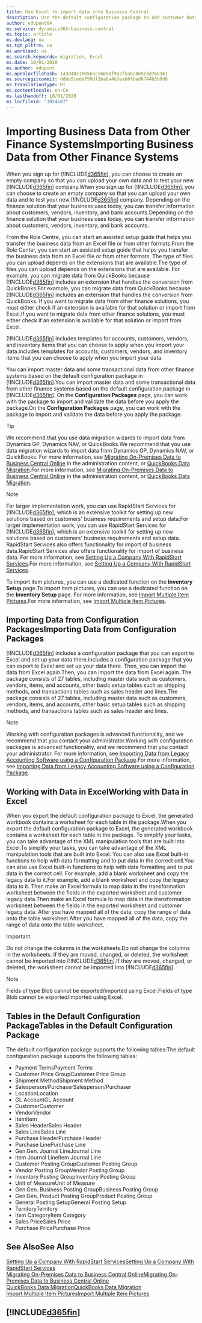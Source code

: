 ```yaml
---
title: Use Excel to import data into Business Central
description: Use the default configuration package to add customer data in Excel and import the data back into Business Central.
author: edupont04
ms.service: dynamics365-business-central
ms.topic: article
ms.devlang: na
ms.tgt_pltfrm: na
ms.workload: na
ms.search.keywords: migration, Excel
ms.date: 10/01/2020
ms.author: edupont
ms.openlocfilehash: 143d40c1005b3ce6b54f9a2f5abc865b3d76b361
ms.sourcegitcommit: ddbb5cede750df1baba4b3eab8fbed6744b5b9d6
ms.translationtype: HT
ms.contentlocale: en-CA
ms.lasthandoff: 10/01/2020
ms.locfileid: "3924687"
---
```

# <a name="importing-business-data-from-other-finance-systems"></a><span data-ttu-id="3bb2f-103">Importing Business Data from Other Finance Systems</span><span class="sxs-lookup"><span data-stu-id="3bb2f-103">Importing Business Data from Other Finance Systems</span></span>

<span data-ttu-id="3bb2f-104">When you sign up for [!INCLUDE[d365fin](includes/d365fin_md.md)], you can choose to create an empty company so that you can upload your own data and to test your new [!INCLUDE[d365fin](includes/d365fin_md.md)] company.</span><span class="sxs-lookup"><span data-stu-id="3bb2f-104">When you sign up for [!INCLUDE[d365fin](includes/d365fin_md.md)], you can choose to create an empty company so that you can upload your own data and to test your new [!INCLUDE[d365fin](includes/d365fin_md.md)] company.</span></span> <span data-ttu-id="3bb2f-105">Depending on the finance solution that your business uses today, you can transfer information about customers, vendors, inventory, and bank accounts.</span><span class="sxs-lookup"><span data-stu-id="3bb2f-105">Depending on the finance solution that your business uses today, you can transfer information about customers, vendors, inventory, and bank accounts.</span></span>  

<span data-ttu-id="3bb2f-106">From the Role Centre, you can start an assisted setup guide that helps you transfer the business data from an Excel file or from other formats.</span><span class="sxs-lookup"><span data-stu-id="3bb2f-106">From the Role Center, you can start an assisted setup guide that helps you transfer the business data from an Excel file or from other formats.</span></span> <span data-ttu-id="3bb2f-107">The type of files you can upload depends on the extensions that are available.</span><span class="sxs-lookup"><span data-stu-id="3bb2f-107">The type of files you can upload depends on the extensions that are available.</span></span> <span data-ttu-id="3bb2f-108">For example, you can migrate data from QuickBooks because [!INCLUDE[d365fin](includes/d365fin_md.md)] includes an extension that handles the conversion from QuickBooks.</span><span class="sxs-lookup"><span data-stu-id="3bb2f-108">For example, you can migrate data from QuickBooks because [!INCLUDE[d365fin](includes/d365fin_md.md)] includes an extension that handles the conversion from QuickBooks.</span></span> <span data-ttu-id="3bb2f-109">If you want to migrate data from other finance solutions, you must either check if an extension is available for that solution or import from Excel.</span><span class="sxs-lookup"><span data-stu-id="3bb2f-109">If you want to migrate data from other finance solutions, you must either check if an extension is available for that solution or import from Excel.</span></span>  

[!INCLUDE[d365fin](includes/d365fin_md.md)] <span data-ttu-id="3bb2f-110">includes templates for accounts, customers, vendors, and inventory items that you can choose to apply when you import your data.</span><span class="sxs-lookup"><span data-stu-id="3bb2f-110">includes templates for accounts, customers, vendors, and inventory items that you can choose to apply when you import your data.</span></span>

<span data-ttu-id="3bb2f-111">You can import master data and some transactional data from other finance systems based on the default configuration package in [!INCLUDE[d365fin](includes/d365fin_md.md)].</span><span class="sxs-lookup"><span data-stu-id="3bb2f-111">You can import master data and some transactional data from other finance systems based on the default configuration package in [!INCLUDE[d365fin](includes/d365fin_md.md)].</span></span> <span data-ttu-id="3bb2f-112">On the **Configuration Packages** page, you can work with the package to import and validate the data before you apply the package.</span><span class="sxs-lookup"><span data-stu-id="3bb2f-112">On the **Configuration Packages** page, you can work with the package to import and validate the data before you apply the package.</span></span>  

> [!TIP]  
> <span data-ttu-id="3bb2f-113">We recommend that you use data migration wizards to import data from Dynamics GP, Dynamics NAV, or QuickBooks.</span><span class="sxs-lookup"><span data-stu-id="3bb2f-113">We recommend that you use data migration wizards to import data from Dynamics GP, Dynamics NAV, or QuickBooks.</span></span> <span data-ttu-id="3bb2f-114">For more information, see [Migrating On-Premises Data to Business Central Online](/dynamics365/business-central/dev-itpro/administration/migrate-data) in the administration content, or [QuickBooks Data Migration](ui-extensions-quickbooks-data-migration.md).</span><span class="sxs-lookup"><span data-stu-id="3bb2f-114">For more information, see [Migrating On-Premises Data to Business Central Online](/dynamics365/business-central/dev-itpro/administration/migrate-data) in the administration content, or [QuickBooks Data Migration](ui-extensions-quickbooks-data-migration.md).</span></span>

> [!NOTE]  
> <span data-ttu-id="3bb2f-115">For larger implementation work, you can use RapidStart Services for [!INCLUDE[d365fin](includes/d365fin_md.md)], which is an extensive toolkit for setting up new solutions based on customers' business requirements and setup data.</span><span class="sxs-lookup"><span data-stu-id="3bb2f-115">For larger implementation work, you can use RapidStart Services for [!INCLUDE[d365fin](includes/d365fin_md.md)], which is an extensive toolkit for setting up new solutions based on customers' business requirements and setup data.</span></span> <span data-ttu-id="3bb2f-116">RapidStart Services also offers functionality for import of business data.</span><span class="sxs-lookup"><span data-stu-id="3bb2f-116">RapidStart Services also offers functionality for import of business data.</span></span> <span data-ttu-id="3bb2f-117">For more information, see [Setting Up a Company With RapidStart Services](admin-set-up-a-company-with-rapidstart.md).</span><span class="sxs-lookup"><span data-stu-id="3bb2f-117">For more information, see [Setting Up a Company With RapidStart Services](admin-set-up-a-company-with-rapidstart.md).</span></span>

<span data-ttu-id="3bb2f-118">To import item pictures, you can use a dedicated function on the **Inventory Setup** page.</span><span class="sxs-lookup"><span data-stu-id="3bb2f-118">To import item pictures, you can use a dedicated function on the **Inventory Setup** page.</span></span> <span data-ttu-id="3bb2f-119">For more information, see [Import Multiple Item Pictures](inventory-how-import-item-pictures.md).</span><span class="sxs-lookup"><span data-stu-id="3bb2f-119">For more information, see [Import Multiple Item Pictures](inventory-how-import-item-pictures.md).</span></span>

## <a name="importing-data-from-configuration-packages"></a><span data-ttu-id="3bb2f-120">Importing Data from Configuration Packages</span><span class="sxs-lookup"><span data-stu-id="3bb2f-120">Importing Data from Configuration Packages</span></span>
[!INCLUDE[d365fin](includes/d365fin_md.md)] <span data-ttu-id="3bb2f-121">includes a configuration package that you can export to Excel and set up your data there.</span><span class="sxs-lookup"><span data-stu-id="3bb2f-121">includes a configuration package that you can export to Excel and set up your data there.</span></span> <span data-ttu-id="3bb2f-122">Then, you can import the data from Excel again.</span><span class="sxs-lookup"><span data-stu-id="3bb2f-122">Then, you can import the data from Excel again.</span></span> <span data-ttu-id="3bb2f-123">The package consists of 27 tables, including master data such as customers, vendors, items, and accounts, other basic setup tables such as shipping methods, and transactions tables such as sales header and lines.</span><span class="sxs-lookup"><span data-stu-id="3bb2f-123">The package consists of 27 tables, including master data such as customers, vendors, items, and accounts, other basic setup tables such as shipping methods, and transactions tables such as sales header and lines.</span></span>  

> [!NOTE]  
>   <span data-ttu-id="3bb2f-124">Working with configuration packages is advanced functionality, and we recommend that you contact your administrator.</span><span class="sxs-lookup"><span data-stu-id="3bb2f-124">Working with configuration packages is advanced functionality, and we recommend that you contact your administrator.</span></span> <span data-ttu-id="3bb2f-125">For more information, see [Importing Data from Legacy Accounting Software using a Configuration Package](across-import-data-configuration-packages.md).</span><span class="sxs-lookup"><span data-stu-id="3bb2f-125">For more information, see [Importing Data from Legacy Accounting Software using a Configuration Package](across-import-data-configuration-packages.md).</span></span>

## <a name="working-with-data-in-excel"></a><span data-ttu-id="3bb2f-126">Working with Data in Excel</span><span class="sxs-lookup"><span data-stu-id="3bb2f-126">Working with Data in Excel</span></span>
<span data-ttu-id="3bb2f-127">When you export the default configuration package to Excel, the generated workbook contains a worksheet for each table in the package.</span><span class="sxs-lookup"><span data-stu-id="3bb2f-127">When you export the default configuration package to Excel, the generated workbook contains a worksheet for each table in the package.</span></span> <span data-ttu-id="3bb2f-128">To simplify your tasks, you can take advantage of the XML manipulation tools that are built into Excel.</span><span class="sxs-lookup"><span data-stu-id="3bb2f-128">To simplify your tasks, you can take advantage of the XML manipulation tools that are built into Excel.</span></span> <span data-ttu-id="3bb2f-129">You can also use Excel built-in functions to help with data formatting and to put data in the correct cell.</span><span class="sxs-lookup"><span data-stu-id="3bb2f-129">You can also use Excel built-in functions to help with data formatting and to put data in the correct cell.</span></span> <span data-ttu-id="3bb2f-130">For example, add a blank worksheet and copy the legacy data to it.</span><span class="sxs-lookup"><span data-stu-id="3bb2f-130">For example, add a blank worksheet and copy the legacy data to it.</span></span> <span data-ttu-id="3bb2f-131">Then make an Excel formula to map data in the transformation worksheet between the fields in the exported worksheet and customer legacy data.</span><span class="sxs-lookup"><span data-stu-id="3bb2f-131">Then make an Excel formula to map data in the transformation worksheet between the fields in the exported worksheet and customer legacy data.</span></span> <span data-ttu-id="3bb2f-132">After you have mapped all of the data, copy the range of data onto the table worksheet.</span><span class="sxs-lookup"><span data-stu-id="3bb2f-132">After you have mapped all of the data, copy the range of data onto the table worksheet.</span></span>  

> [!IMPORTANT]  
>  <span data-ttu-id="3bb2f-133">Do not change the columns in the worksheets.</span><span class="sxs-lookup"><span data-stu-id="3bb2f-133">Do not change the columns in the worksheets.</span></span> <span data-ttu-id="3bb2f-134">If they are moved, changed, or deleted, the worksheet cannot be imported into [!INCLUDE[d365fin](includes/d365fin_md.md)].</span><span class="sxs-lookup"><span data-stu-id="3bb2f-134">If they are moved, changed, or deleted, the worksheet cannot be imported into [!INCLUDE[d365fin](includes/d365fin_md.md)].</span></span>

> [!NOTE]
> <span data-ttu-id="3bb2f-135">Fields of type Blob cannot be exported/imported using Excel.</span><span class="sxs-lookup"><span data-stu-id="3bb2f-135">Fields of type Blob cannot be exported/imported using Excel.</span></span>

## <a name="tables-in-the-default-configuration-package"></a><span data-ttu-id="3bb2f-136">Tables in the Default Configuration Package</span><span class="sxs-lookup"><span data-stu-id="3bb2f-136">Tables in the Default Configuration Package</span></span>
<span data-ttu-id="3bb2f-137">The default configuration package supports the following tables:</span><span class="sxs-lookup"><span data-stu-id="3bb2f-137">The default configuration package supports the following tables:</span></span>

-   <span data-ttu-id="3bb2f-138">Payment Terms</span><span class="sxs-lookup"><span data-stu-id="3bb2f-138">Payment Terms</span></span>
-   <span data-ttu-id="3bb2f-139">Customer Price Group</span><span class="sxs-lookup"><span data-stu-id="3bb2f-139">Customer Price Group</span></span>
-   <span data-ttu-id="3bb2f-140">Shipment Method</span><span class="sxs-lookup"><span data-stu-id="3bb2f-140">Shipment Method</span></span>
-   <span data-ttu-id="3bb2f-141">Salesperson/Purchaser</span><span class="sxs-lookup"><span data-stu-id="3bb2f-141">Salesperson/Purchaser</span></span>
-   <span data-ttu-id="3bb2f-142">Location</span><span class="sxs-lookup"><span data-stu-id="3bb2f-142">Location</span></span>
-   <span data-ttu-id="3bb2f-143">GL Account</span><span class="sxs-lookup"><span data-stu-id="3bb2f-143">GL Account</span></span>
-   <span data-ttu-id="3bb2f-144">Customer</span><span class="sxs-lookup"><span data-stu-id="3bb2f-144">Customer</span></span>
-   <span data-ttu-id="3bb2f-145">Vendor</span><span class="sxs-lookup"><span data-stu-id="3bb2f-145">Vendor</span></span>
-   <span data-ttu-id="3bb2f-146">Item</span><span class="sxs-lookup"><span data-stu-id="3bb2f-146">Item</span></span>
-   <span data-ttu-id="3bb2f-147">Sales Header</span><span class="sxs-lookup"><span data-stu-id="3bb2f-147">Sales Header</span></span>
-   <span data-ttu-id="3bb2f-148">Sales Line</span><span class="sxs-lookup"><span data-stu-id="3bb2f-148">Sales Line</span></span>
-   <span data-ttu-id="3bb2f-149">Purchase Header</span><span class="sxs-lookup"><span data-stu-id="3bb2f-149">Purchase Header</span></span>
-   <span data-ttu-id="3bb2f-150">Purchase Line</span><span class="sxs-lookup"><span data-stu-id="3bb2f-150">Purchase Line</span></span>
-   <span data-ttu-id="3bb2f-151">Gen.</span><span class="sxs-lookup"><span data-stu-id="3bb2f-151">Gen.</span></span> <span data-ttu-id="3bb2f-152">Journal Line</span><span class="sxs-lookup"><span data-stu-id="3bb2f-152">Journal Line</span></span>
-   <span data-ttu-id="3bb2f-153">Item Journal Line</span><span class="sxs-lookup"><span data-stu-id="3bb2f-153">Item Journal Line</span></span>
-   <span data-ttu-id="3bb2f-154">Customer Posting Group</span><span class="sxs-lookup"><span data-stu-id="3bb2f-154">Customer Posting Group</span></span>
-   <span data-ttu-id="3bb2f-155">Vendor Posting Group</span><span class="sxs-lookup"><span data-stu-id="3bb2f-155">Vendor Posting Group</span></span>
-   <span data-ttu-id="3bb2f-156">Inventory Posting Group</span><span class="sxs-lookup"><span data-stu-id="3bb2f-156">Inventory Posting Group</span></span>
-   <span data-ttu-id="3bb2f-157">Unit of Measure</span><span class="sxs-lookup"><span data-stu-id="3bb2f-157">Unit of Measure</span></span>
-   <span data-ttu-id="3bb2f-158">Gen.</span><span class="sxs-lookup"><span data-stu-id="3bb2f-158">Gen.</span></span> <span data-ttu-id="3bb2f-159">Business Posting Group</span><span class="sxs-lookup"><span data-stu-id="3bb2f-159">Business Posting Group</span></span>
-   <span data-ttu-id="3bb2f-160">Gen.</span><span class="sxs-lookup"><span data-stu-id="3bb2f-160">Gen.</span></span> <span data-ttu-id="3bb2f-161">Product Posting Group</span><span class="sxs-lookup"><span data-stu-id="3bb2f-161">Product Posting Group</span></span>
-   <span data-ttu-id="3bb2f-162">General Posting Setup</span><span class="sxs-lookup"><span data-stu-id="3bb2f-162">General Posting Setup</span></span>
-   <span data-ttu-id="3bb2f-163">Territory</span><span class="sxs-lookup"><span data-stu-id="3bb2f-163">Territory</span></span>
-   <span data-ttu-id="3bb2f-164">Item Category</span><span class="sxs-lookup"><span data-stu-id="3bb2f-164">Item Category</span></span>
-   <span data-ttu-id="3bb2f-165">Sales Price</span><span class="sxs-lookup"><span data-stu-id="3bb2f-165">Sales Price</span></span>
-   <span data-ttu-id="3bb2f-166">Purchase Price</span><span class="sxs-lookup"><span data-stu-id="3bb2f-166">Purchase Price</span></span>

## <a name="see-also"></a><span data-ttu-id="3bb2f-167">See Also</span><span class="sxs-lookup"><span data-stu-id="3bb2f-167">See Also</span></span>
[<span data-ttu-id="3bb2f-168">Setting Up a Company With RapidStart Services</span><span class="sxs-lookup"><span data-stu-id="3bb2f-168">Setting Up a Company With RapidStart Services</span></span>](admin-set-up-a-company-with-rapidstart.md)  
[<span data-ttu-id="3bb2f-169">Migrating On-Premises Data to Business Central Online</span><span class="sxs-lookup"><span data-stu-id="3bb2f-169">Migrating On-Premises Data to Business Central Online</span></span>](/dynamics365/business-central/dev-itpro/administration/migrate-data)  
[<span data-ttu-id="3bb2f-170">QuickBooks Data Migration</span><span class="sxs-lookup"><span data-stu-id="3bb2f-170">QuickBooks Data Migration</span></span>](ui-extensions-quickbooks-data-migration.md)  
[<span data-ttu-id="3bb2f-171">Import Multiple Item Pictures</span><span class="sxs-lookup"><span data-stu-id="3bb2f-171">Import Multiple Item Pictures</span></span>](inventory-how-import-item-pictures.md)

## [!INCLUDE[d365fin](includes/free_trial_md.md)]  
